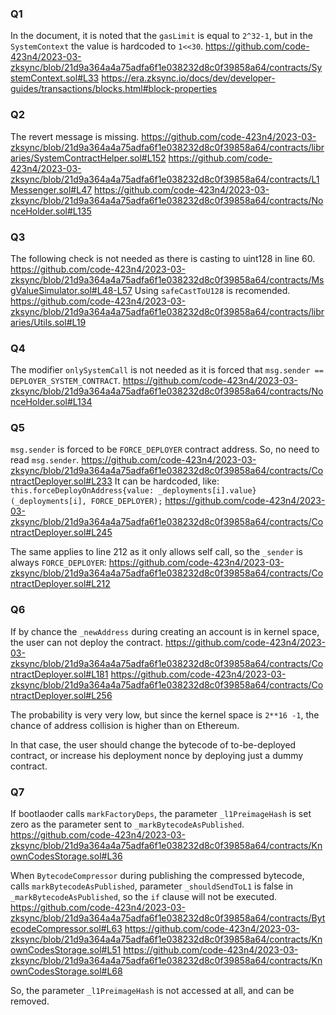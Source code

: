 ### Q1
In the document, it is noted that the `gasLimit` is equal to `2^32-1`, but in the `SystemContext` the value is hardcoded to `1<<30`.
https://github.com/code-423n4/2023-03-zksync/blob/21d9a364a4a75adfa6f1e038232d8c0f39858a64/contracts/SystemContext.sol#L33
https://era.zksync.io/docs/dev/developer-guides/transactions/blocks.html#block-properties

### Q2
The revert message is missing.
https://github.com/code-423n4/2023-03-zksync/blob/21d9a364a4a75adfa6f1e038232d8c0f39858a64/contracts/libraries/SystemContractHelper.sol#L152
https://github.com/code-423n4/2023-03-zksync/blob/21d9a364a4a75adfa6f1e038232d8c0f39858a64/contracts/L1Messenger.sol#L47
https://github.com/code-423n4/2023-03-zksync/blob/21d9a364a4a75adfa6f1e038232d8c0f39858a64/contracts/NonceHolder.sol#L135

### Q3
The following check is not needed as there is casting to uint128 in line 60.
https://github.com/code-423n4/2023-03-zksync/blob/21d9a364a4a75adfa6f1e038232d8c0f39858a64/contracts/MsgValueSimulator.sol#L48-L57
Using `safeCastToU128` is recomended.
https://github.com/code-423n4/2023-03-zksync/blob/21d9a364a4a75adfa6f1e038232d8c0f39858a64/contracts/libraries/Utils.sol#L19

### Q4
The modifier `onlySystemCall` is not needed as it is forced that `msg.sender == DEPLOYER_SYSTEM_CONTRACT`.
https://github.com/code-423n4/2023-03-zksync/blob/21d9a364a4a75adfa6f1e038232d8c0f39858a64/contracts/NonceHolder.sol#L134

### Q5
`msg.sender` is forced to be `FORCE_DEPLOYER` contract address. So, no need to read `msg.sender`.
https://github.com/code-423n4/2023-03-zksync/blob/21d9a364a4a75adfa6f1e038232d8c0f39858a64/contracts/ContractDeployer.sol#L233
It can be hardcoded, like:
`this.forceDeployOnAddress{value: _deployments[i].value}(_deployments[i], FORCE_DEPLOYER);`
https://github.com/code-423n4/2023-03-zksync/blob/21d9a364a4a75adfa6f1e038232d8c0f39858a64/contracts/ContractDeployer.sol#L245

The same applies to line 212 as it only allows self call, so the `_sender` is always `FORCE_DEPLOYER`:
https://github.com/code-423n4/2023-03-zksync/blob/21d9a364a4a75adfa6f1e038232d8c0f39858a64/contracts/ContractDeployer.sol#L212

### Q6
If by chance the `_newAddress` during creating an account is in kernel space, the user can not deploy the contract. 
https://github.com/code-423n4/2023-03-zksync/blob/21d9a364a4a75adfa6f1e038232d8c0f39858a64/contracts/ContractDeployer.sol#L181
https://github.com/code-423n4/2023-03-zksync/blob/21d9a364a4a75adfa6f1e038232d8c0f39858a64/contracts/ContractDeployer.sol#L256

The probability is very very low, but since the kernel space is `2**16 -1`, the chance of address collision is higher than on Ethereum.

In that case, the user should change the bytecode of to-be-deployed contract, or increase his deployment nonce by deploying just a dummy contract.

### Q7
If bootlaoder calls `markFactoryDeps`, the parameter `_l1PreimageHash` is set zero as the parameter sent to `_markBytecodeAsPublished`.
https://github.com/code-423n4/2023-03-zksync/blob/21d9a364a4a75adfa6f1e038232d8c0f39858a64/contracts/KnownCodesStorage.sol#L36

When `BytecodeCompressor` during publishing the compressed bytecode, calls  `markBytecodeAsPublished`, parameter `_shouldSendToL1` is false in `_markBytecodeAsPublished`, so the `if` clause will not be executed.
https://github.com/code-423n4/2023-03-zksync/blob/21d9a364a4a75adfa6f1e038232d8c0f39858a64/contracts/BytecodeCompressor.sol#L63
https://github.com/code-423n4/2023-03-zksync/blob/21d9a364a4a75adfa6f1e038232d8c0f39858a64/contracts/KnownCodesStorage.sol#L51
https://github.com/code-423n4/2023-03-zksync/blob/21d9a364a4a75adfa6f1e038232d8c0f39858a64/contracts/KnownCodesStorage.sol#L68

So, the parameter `_l1PreimageHash` is not accessed at all, and can be removed.


